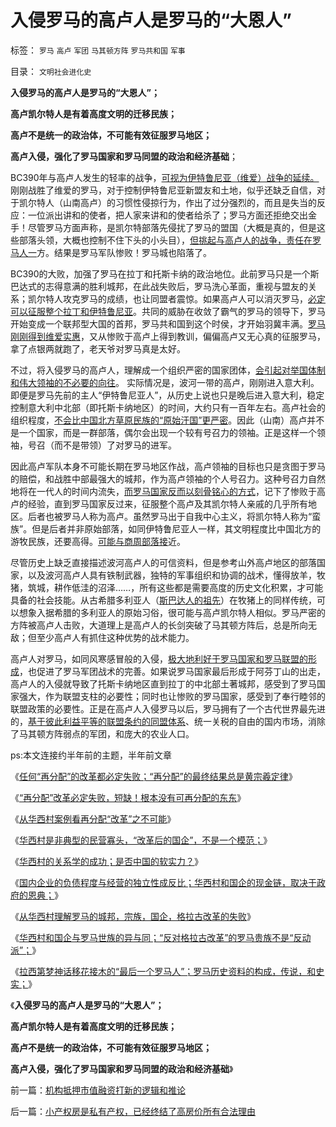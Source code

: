 # 入侵罗马的高卢人是罗马的“大恩人”

标签： `罗马` `高卢` `军团` `马其顿方阵` `罗马共和国` `军事` 

目录： `文明社会进化史`

**入侵罗马的高卢人是罗马的“大恩人”；**

**高卢凯尔特人是有着高度文明的迁移民族；**

**高卢不是统一的政治体，不可能有效征服罗马地区；**

**高卢入侵，强化了罗马国家和罗马同盟的政治和经济基础**；

BC390年与高卢人发生的轻率的战争，[可视为伊特鲁尼亚（维爱）战争的延续。](../../../2013/3/14/罗马“希腊化”的狂热，罗马与维爱的战争.md)刚刚战胜了维爱的罗马，对于控制伊特鲁尼亚新盟友和土地，似乎还缺乏自信，对于凯尔特人（山南高卢）的习惯性侵掠行为，作出了过分强烈的，而且是失当的反应：一位派出讲和的使者，把人家来讲和的使者给杀了；罗马方面还拒绝交出金手！尽管罗马方面声称，是凯尔特部落先侵扰了罗马的盟国（大概是真的，但是这些部落头领，大概也控制不住下头的小头目），[但挑起与高卢人的战争，责任在罗马人一](../../../2009/12/15/专打不必要的战争的愤青文化.md)方。结果是罗马军队惨败！罗马城也陷落了。

BC390的大败，加强了罗马在拉丁和托斯卡纳的政治地位。此前罗马只是一个斯巴达式的志得意满的胜利城邦，在此战失败后，罗马洗心革面，重视与盟友的关系；凯尔特人攻克罗马的成绩，也让同盟者震惊。如果高卢人可以消灭罗马，[必定可以征服整个拉丁和伊特鲁尼亚](../../../2013/3/11/伊特鲁尼亚，罗马的建城者，罗马的主人.md)。共同的威胁在收敛了霸气的罗马的领导下，罗马开始变成一个联邦型大国的首邦，罗马共和国到这个时侯，才开始羽冀丰满。[罗马刚刚得到维爱实惠](../../../2013/3/12/罗马是对伊特鲁尼亚的改朝换代，罗马贵族和平民来源.md)，又从惨败于高卢上得到教训，偏偏高卢又无心真的征服罗马，拿了点银两就跑了，老天爷对罗马真是太好。

不过，将入侵罗马的高卢人，理解成一个组织严密的国家团体，[会引起对举国体制和伟大领袖的不必要的向往](../../../2011/7/17/希特勒的无私奉献是怎么变成邪恶的？.md)。
实际情况是，波河一带的高卢，刚刚进入意大利。即便是罗马先前的主人“伊特鲁尼亚人”，从历史上说也只是晚后进入意大利，稳定控制意大利中北部（即托斯卡纳地区）的时间，大约只有一百年左右。高卢社会的组织程度，[不会比中国北方草原民族的“原始汗国”更严密](../../../2011/8/22/蛮族是奴隶社会伴生物；蛮族是集体奴隶.md)。因此（山南）高卢并不是一个国家，而是一群部落，偶尔会出现一个较有号召力的领袖。正是这样一个领袖，号召（而不是带领）了对罗马的进军。

因此高卢军队本身不可能长期在罗马地区作战，高卢领袖的目标也只是贪图于罗马的赔偿，和战胜中部最强大的城邦，作为高卢领袖的个人号召力。这种号召力自然地将在一代人的时间内流失，[而罗马国家反而以刻骨铭心的方式](../../../2013/1/4/中国古典的资本主义思想；经济衍生政治的关键环节；.md)，记下了惨败于高卢的经验，直到罗马国家反过来，征服整个高卢及其凯尔特人亲戚的几乎所有地区。后者也被罗马人称为高卢。虽然罗马出于自我中心主义，将凯尔特人称为“蛮族”。但是后者并非原始部落，如同伊特鲁尼亚人一样，其文明程度比中国北方的游牧民族，还要高得。[可能与商周部落接](../../../2013/12/10/商周时期战略战术的沙盘“围棋”，及中国古代的城，廓，长城，城市化.md)近。

尽管历史上缺乏直接描述波河高卢人的可信资料，但是参考山外高卢地区的部落国家，以及波河高卢人具有铁制武器，独特的军事组织和协调的战术，懂得放羊，牧猪，筑城，耕作低洼的沼泽……，所有这些都是需要高度的历史文化积累，才可能具备的社会技能。从古希腊多利亚人（[斯巴达人的祖先](../../../2013/3/11/斯巴达是比较失败的极权.md)）在牧猪上的同样传统，可以想象入据希腊的多利亚人的原始习俗，很可能与高卢凯尔特人相似。罗马严密的方阵被高卢人击败，大道理上是高卢人的长剑突破了马其顿方阵后，总是所向无敌；但至少高卢人有抓住这种优势的战术能力。

高卢人对罗马，如同风寒感冒般的入侵，[极大地利好于罗马国家和罗马联盟的形成](../../../2010/1/21/国家是危机管理的工具.md)，也促进了罗马军团战术的完善。如果说罗马国家最后形成于阿芬丁山的出走，高卢人的入侵就导致了托斯卡纳地区直到拉丁的中北部土著城邦，感受到了罗马国家强大，作为联盟支柱的必要性；同时也让惨败的罗马国家，感受到了奉行睦邻的联盟政策的必要性。正是在高卢人入侵罗马以后，罗马拥有了一个古代世界最先进的，[基于彼此利益平等的联盟条约的同盟体系](../../../2010/11/21/匈奴蒙古迅速扩张与罗马共和国崛起的异曲同工.md)、统一关税的自由的国内市场，消除了马其顿方阵弱点的军团，和庞大的农业人口。

ps:本文连接约半年前的主题，半年前文章

《[任何“再分配”的改革都必定失败；“再分配”的最终结果总是黄宗羲定律](../../../2013/3/26/农业沉重的社会责任！任何“再分配”的改革都必定失败；.md)》

《[“再分配”改革必定失败，短缺！根本没有可再分配的东东](../../../2013/3/27/“再分配”改革必定失败，“短缺”遍及方方面面.md)》

《[从华西村案例看再分配“改革”之不可能](../../../2013/3/27/从华西村看“再分配改革”之不可能.md)》

《[华西村是非典型的民营寡头，“改革后的国企”，不是一个模范；](../../../2013/3/28/华西村是非典型的民营寡头.md)》

《[华西村的关系学的成功；是否中国的软实力？](../../../2013/3/28/华西村成功的关系学，是否中华国学的软实力？.md)》

《[国内企业的负债程度与经营的独立性成反比；华西村和国企的现金链，取决于政府的恩典；](../../../2013/3/28/国内企业的负债程度与经营的独立性成反比.md)》

《[从华西村理解罗马的城邦，宗族，国企，格拉古改革的失败](../../../2013/3/29/从华西村理解罗马的城邦，宗族，国企，格拉古改革的失败.md)》

《[华西村和国企与罗马世族的异与同；“反对格拉古改革”的罗马贵族不是“反动派”；](../../../2013/3/29/“反对格拉古改革”的罗马贵族不是“反动派”.md)》

《[拉西第梦神话移花接木的“最后一个罗马人”；罗马历史资料的构成，传说，和史实；](../../../2013/3/29/拉西第梦神话被移花接木的“最后一个罗马人”；.md)》

《**入侵罗马的高卢人是罗马的“大恩人”；**

**高卢凯尔特人是有着高度文明的迁移民族；**

**高卢不是统一的政治体，不可能有效征服罗马地区；**

**高卢入侵，强化了罗马国家和罗马同盟的政治和经济基础**》



前一篇：[机构抵押市值融资打新的逻辑和推论](../../../2014/1/7/机构抵押市值融资打新的逻辑和推论.md)

后一篇：[小产权房是私有产权，已经终结了高房价所有合法理由](../../../2014/1/8/小产权房是私有产权，已经终结了高房价所有合法理由.md)
